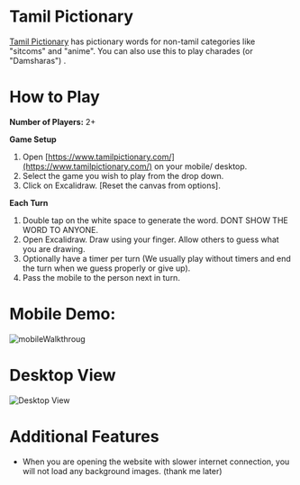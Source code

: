 # Tamil Pictionary

[Tamil Pictionary](https://www.tamilpictionary.com/) has pictionary words for non-tamil categories like "sitcoms" and "anime". You can also use this to play charades (or "Damsharas") .

# How to Play
**Number of Players:** 2+

**Game Setup**
1. Open [https://www.tamilpictionary.com/](https://www.tamilpictionary.com/) on your mobile/ desktop.
2. Select the game you wish to play from the drop down.
3. Click on Excalidraw. [Reset the canvas from options].

**Each Turn**

1. Double tap on the white space to generate the word. DONT SHOW THE WORD TO ANYONE.
2. Open Excalidraw. Draw using your finger. Allow others to guess what you are drawing.
3. Optionally have a timer per turn (We usually play without timers and end the turn when we guess properly or give up).
4. Pass the mobile to the person next in turn.

# Mobile Demo:
![mobileWalkthroug](https://user-images.githubusercontent.com/17104137/168493772-b788c523-b5be-4ebd-84ab-6cf05b70cf9c.gif)

# Desktop View
![Desktop View](https://user-images.githubusercontent.com/17104137/168490464-cb9d305a-0b0f-4df5-a364-c7bbe3d3cd2e.gif)

# Additional Features
- When you are opening the website with slower internet connection, you will not load any background images. (thank me later)
